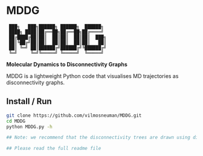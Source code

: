 # MDDG
     ███╗   ███╗██████╗ ██████╗  ██████╗                      
     ████╗ ████║██╔══██╗██╔══██╗██╔════╝                      
     ██╔████╔██║██║  ██║██║  ██║██║  ███╗                     
     ██║╚██╔╝██║██║  ██║██║  ██║██║   ██║                     
     ██║ ╚═╝ ██║██████╔╝██████╔╝╚██████╔╝                     
     ╚═╝     ╚═╝╚═════╝ ╚═════╝  ╚═════╝  
**Molecular Dynamics to Disconnectivity Graphs**

MDDG is a lightweight Python code that visualises MD trajectories as disconnectivity graphs.

## Install / Run
```bash
git clone https://github.com/vilmosneuman/MDDG.git
cd MDDG
python MDDG.py -h

## Note: we recommend that the disconnectivity trees are drawn using disconnectionDPS which is available at: https://www-wales.ch.cam.ac.uk/examples/PATHSAMPLE/DisconnectivityGraphs/

## Please read the full readme file

